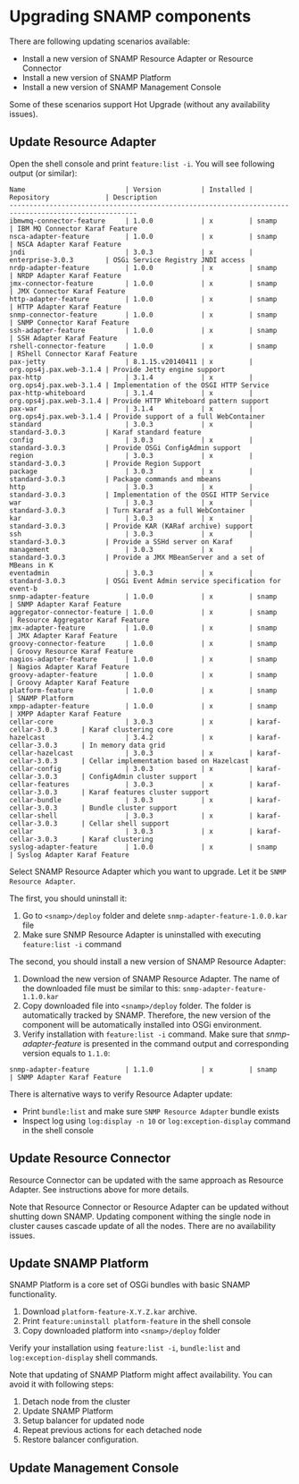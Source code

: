 Upgrading SNAMP components
====

There are following updating scenarios available:
* Install a new version of SNAMP Resource Adapter or Resource Connector
* Install a new version of SNAMP Platform
* Install a new version of SNAMP Management Console

Some of these scenarios support Hot Upgrade (without any availability issues).

## Update Resource Adapter
Open the shell console and print `feature:list -i`. You will see following output (or similar):
```
Name                         | Version          | Installed | Repository              | Description
------------------------------------------------------------------------------------------------------
ibmwmq-connector-feature     | 1.0.0            | x         | snamp                   | IBM MQ Connector Karaf Feature
nsca-adapter-feature         | 1.0.0            | x         | snamp                   | NSCA Adapter Karaf Feature
jndi                         | 3.0.3            | x         | enterprise-3.0.3        | OSGi Service Registry JNDI access
nrdp-adapter-feature         | 1.0.0            | x         | snamp                   | NRDP Adapter Karaf Feature
jmx-connector-feature        | 1.0.0            | x         | snamp                   | JMX Connector Karaf Feature
http-adapter-feature         | 1.0.0            | x         | snamp                   | HTTP Adapter Karaf Feature
snmp-connector-feature       | 1.0.0            | x         | snamp                   | SNMP Connector Karaf Feature
ssh-adapter-feature          | 1.0.0            | x         | snamp                   | SSH Adapter Karaf Feature
rshell-connector-feature     | 1.0.0            | x         | snamp                   | RShell Connector Karaf Feature
pax-jetty                    | 8.1.15.v20140411 | x         | org.ops4j.pax.web-3.1.4 | Provide Jetty engine support
pax-http                     | 3.1.4            | x         | org.ops4j.pax.web-3.1.4 | Implementation of the OSGI HTTP Service
pax-http-whiteboard          | 3.1.4            | x         | org.ops4j.pax.web-3.1.4 | Provide HTTP Whiteboard pattern support
pax-war                      | 3.1.4            | x         | org.ops4j.pax.web-3.1.4 | Provide support of a full WebContainer
standard                     | 3.0.3            | x         | standard-3.0.3          | Karaf standard feature
config                       | 3.0.3            | x         | standard-3.0.3          | Provide OSGi ConfigAdmin support
region                       | 3.0.3            | x         | standard-3.0.3          | Provide Region Support
package                      | 3.0.3            | x         | standard-3.0.3          | Package commands and mbeans
http                         | 3.0.3            | x         | standard-3.0.3          | Implementation of the OSGI HTTP Service
war                          | 3.0.3            | x         | standard-3.0.3          | Turn Karaf as a full WebContainer
kar                          | 3.0.3            | x         | standard-3.0.3          | Provide KAR (KARaf archive) support
ssh                          | 3.0.3            | x         | standard-3.0.3          | Provide a SSHd server on Karaf
management                   | 3.0.3            | x         | standard-3.0.3          | Provide a JMX MBeanServer and a set of MBeans in K
eventadmin                   | 3.0.3            | x         | standard-3.0.3          | OSGi Event Admin service specification for event-b
snmp-adapter-feature         | 1.0.0            | x         | snamp                   | SNMP Adapter Karaf Feature
aggregator-connector-feature | 1.0.0            | x         | snamp                   | Resource Aggregator Karaf Feature
jmx-adapter-feature          | 1.0.0            | x         | snamp                   | JMX Adapter Karaf Feature
groovy-connector-feature     | 1.0.0            | x         | snamp                   | Groovy Resource Karaf Feature
nagios-adapter-feature       | 1.0.0            | x         | snamp                   | Nagios Adapter Karaf Feature
groovy-adapter-feature       | 1.0.0            | x         | snamp                   | Groovy Adapter Karaf Feature
platform-feature             | 1.0.0            | x         | snamp                   | SNAMP Platform
xmpp-adapter-feature         | 1.0.0            | x         | snamp                   | XMPP Adapter Karaf Feature
cellar-core                  | 3.0.3            | x         | karaf-cellar-3.0.3      | Karaf clustering core
hazelcast                    | 3.4.2            | x         | karaf-cellar-3.0.3      | In memory data grid
cellar-hazelcast             | 3.0.3            | x         | karaf-cellar-3.0.3      | Cellar implementation based on Hazelcast
cellar-config                | 3.0.3            | x         | karaf-cellar-3.0.3      | ConfigAdmin cluster support
cellar-features              | 3.0.3            | x         | karaf-cellar-3.0.3      | Karaf features cluster support
cellar-bundle                | 3.0.3            | x         | karaf-cellar-3.0.3      | Bundle cluster support
cellar-shell                 | 3.0.3            | x         | karaf-cellar-3.0.3      | Cellar shell support
cellar                       | 3.0.3            | x         | karaf-cellar-3.0.3      | Karaf clustering
syslog-adapter-feature       | 1.0.0            | x         | snamp                   | Syslog Adapter Karaf Feature
```
Select SNAMP Resource Adapter which you want to upgrade. Let it be `SNMP Resource Adapter`.

The first, you should uninstall it:
1. Go to `<snamp>/deploy` folder and delete `snmp-adapter-feature-1.0.0.kar` file
2. Make sure SNMP Resource Adapter is uninstalled with executing `feature:list -i` command

The second, you should install a new version of SNAMP Resource Adapter:
1. Download the new version of SNAMP Resource Adapter. The name of the downloaded file must be similar to this: `snmp-adapter-feature-1.1.0.kar`
2. Copy downloaded file into `<snamp>/deploy` folder. The folder is automatically tracked by SNAMP. Therefore, the new version of the component will be automatically installed into OSGi environment.
3. Verify installation with `feature:list -i` command. Make sure that _snmp-adapter-feature_ is presented in the command output and corresponding version equals to `1.1.0`:

```
snmp-adapter-feature         | 1.1.0            | x         | snamp                   | SNMP Adapter Karaf Feature

```

There is alternative ways to verify Resource Adapter update:
* Print `bundle:list` and make sure `SNMP Resource Adapter` bundle exists
* Inspect log using `log:display -n 10` or ` log:exception-display ` command in the shell console

## Update Resource Connector
Resource Connector can be updated with the same approach as Resource Adapter. See instructions above for more details.

Note that Resource Connector or Resource Adapter can be updated without shutting down SNAMP. Updating component withing the single node in cluster causes cascade update of all the nodes. There are no availability issues.

## Update SNAMP Platform
SNAMP Platform is a core set of OSGi bundles with basic SNAMP functionality.
1. Download `platform-feature-X.Y.Z.kar` archive.
2. Print `feature:uninstall platform-feature` in the shell console
3. Copy downloaded platform into `<snamp>/deploy` folder

Verify your installation using `feature:list -i`, `bundle:list` and `log:exception-display` shell commands.

Note that updating of SNAMP Platform might affect availability. You can avoid it with following steps: 
1. Detach node from the cluster
2. Update SNAMP Platform
3. Setup balancer for updated node
4. Repeat previous actions for each detached node
5. Restore balancer configuration.

## Update Management Console
